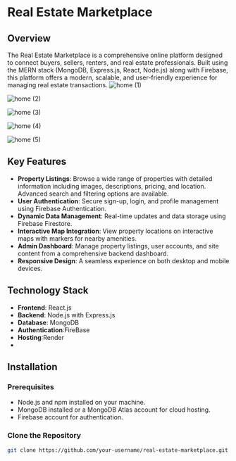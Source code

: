 # Real Estate Marketplace

## Overview

The Real Estate Marketplace is a comprehensive online platform designed to connect buyers, sellers, renters, and real estate professionals. Built using the MERN stack (MongoDB, Express.js, React, Node.js) along with Firebase, this platform offers a modern, scalable, and user-friendly experience for managing real estate transactions.
![home (1)](https://github.com/user-attachments/assets/308d956c-1245-4fa7-9d03-45acc182b50a)


![home (2)](https://github.com/user-attachments/assets/9fe8bf37-c57f-42d9-a9df-979e6fa714c7)


![home (3)](https://github.com/user-attachments/assets/c08b3a0a-2cc6-4160-9c66-16a6360cffe0)

![home (4)](https://github.com/user-attachments/assets/64355b28-1fb8-4a02-b697-417721f76bfe)


![home (5)](https://github.com/user-attachments/assets/657fe272-9859-4c4c-b51e-f116fb0652e6)


## Key Features

- **Property Listings**: Browse a wide range of properties with detailed information including images, descriptions, pricing, and location. Advanced search and filtering options are available.
- **User Authentication**: Secure sign-up, login, and profile management using Firebase Authentication.
- **Dynamic Data Management**: Real-time updates and data storage using Firebase Firestore.
- **Interactive Map Integration**: View property locations on interactive maps with markers for nearby amenities.
- **Admin Dashboard**: Manage property listings, user accounts, and site content from a comprehensive backend dashboard.
- **Responsive Design**: A seamless experience on both desktop and mobile devices.

## Technology Stack

- **Frontend**: React.js
- **Backend**: Node.js with Express.js
- **Database**: MongoDB
- **Authentication**:FireBase
- **Hosting**:Render
- 

## Installation

### Prerequisites

- Node.js and npm installed on your machine.
- MongoDB installed or a MongoDB Atlas account for cloud hosting.
- Firebase account for authentication.

### Clone the Repository

```bash
git clone https://github.com/your-username/real-estate-marketplace.git

